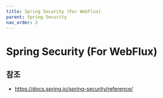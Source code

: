 ```yaml
---
title: Spring Security (For WebFlux)
parent: Spring Security
nav_order: 2
---
```


# Spring Security (For WebFlux)



## 참조
- https://docs.spring.io/spring-security/reference/
